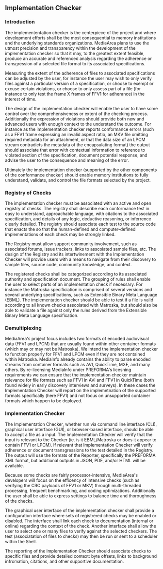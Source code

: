 ## Implementation Checker

### Introduction

The implemententation checker is the centerpiece of the project and where development efforts shall be the most consequential to memory institutions and the underlying standards organizations. MediaArea plans to use the utmost precision and transparency within the development of the implementation checker so that it may, to the greatest extent feasible, produce an accurate and referenced analysis regarding the adherence or transgression of a selected file format to its associated specifications.

Measuring the extent of the adherence of files to associated specifications can be adjusted by the user, for instance the user may wish to only verify files against a particular version of a specification, or choose to exempt or excuse certain violations, or choose to only assess part of a file (for instance to only test the frame X frames of FFV1 for adherance) in the interest of time.

The design of the implementation checker will enable the user to have some control over the comprehensiveness or extent of the checking process. Additionally the expression of violations should provide both new and advanced users with enough context to the understand the outcome. For instance as the implementation checker reports conformance errors (such as a FFV1 frame expressing an invalid aspect ratio, an MKV file omitting required metadata for an attachment, or that the data size of an LPCM stream contradicts the metadata of the encapsulating format) the output should associate that error with contextual information to reference to violated section of the specification, document potential response, and advise the user to the consequence and meaning of the error.

Ultimately the implementation checker (supported by the other components of the conformance checker) should enable memory institutions to fully understand, validate, and control the file formats selected by the project.

### Registry of Checks

The implementation checker must be associated with an active and open registry of checks. The registry shall describe each conformance test in easy to understand, approachable language, with citations to the associated specification, and details of any logic, deductive reasoning, or inferrence clearly detailed. The registry should associate each test to the source code that enacts the so that the human-defined and computer-defined implementations of each check may be strongly linked.

The Registry must allow support community involvement, such as associated forums, issue trackers, links to asscoiated sample files, etc. The design of the Registry and its intertwinement with the Implementation Checker will provide users with a means to navigate from their discovery to sample files, source code, community knowledge, and context.

The registered checks shall be categorized according to its associated authority and specification document. The grouping of rules shall enable the user to select parts of an implementation check if necessary. For instance the Matroska specificiation is comprised of several versions and several underlying specifications, such as Extensible Binary Meta Language (EBML). The implementation checker should be able to test if a file is valid according to all known checks asscoiated with Matroska, but should also be able to validate a file against only the rules derived from the Extensible Binary Meta Language specification.

### Demultiplexing

MediaArea's project focus includes two formats of encoded audiovisual data (FFV1 and LPCM) that are usually found within other container formats (which may or may not be Matroska). We intend the implementation checker to function properly for FFV1 and LPCM even if they are not contained within Matroska. MediaInfo already contains the ability to parse encoded streams from container formats such as AVI, QuickTime, MXF, and many others. By re-licensing MediaInfo under PREFORMA's licesning requirements we can ensure that the implementation checker maintain relevance for file formats such as FFV1 in AVI and FFV1 in QuickTime (both found widely in early discovery interviews and surveys). In these cases the Implementation Checker will report on the implemetnation of the supported formats specifically (here FFV1) and not focus on unsupported container formats which happen to be deployed.

### Implementation Checker

The Implementation Checker, whether run via command line interface (CLI), graphical user interface (GUI), or browser-based interface, should be able to accept a file as a input. The Implementation Checker will verify that the input is relevant to the Checker (ie. is it EBML/Matroska or does it appear to contain FFV1 or LPCM). If relevant that Implementation Checker will verify adherence or document transgressions to the test detailed in the Registry. The output will use the formats of the Reporter, specifically the PREFORMA XML format, but additional outputs in JSON, PDF, and/or HTML will be available.

Because some checks are fairly processor-intensive, MediaArea's developers will focus on the efficency of intensive checks (such as verifying the CRC payloads of FFV1 or MKV) through multi-threaded processing, frequent benchmarking, and coding optimizations. Additionally the user shall be able to express settings to balance time and thoroughness of the checks.

The graphical user interface of the implementation checker shall provide a configuration interface where sets of registrered checks may be enabled or disabled. The interface shall link each check to documentation (internal or online) regarding the context of the check. Another interface shall allow the user to select one or many files to verify against the selected checkers. The test (associatation of files to checks) may then be run or sent to a scheduler within the Shell.

The reporting of the Implementation Checker should associate checks to specific files and provide detailed context: byte offsets, links to background infromation, citations, and other supportive documentation.
